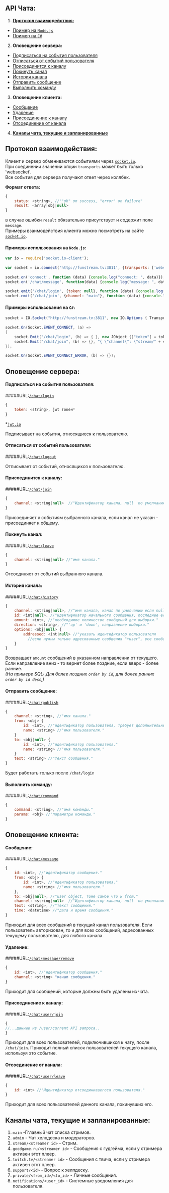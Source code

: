 ﻿API Чата:		
-------------------		
1. [**Протокол взаимодействия:**](#Протокол-взаимодействия)  		
  - [Пример на `Node.js`](#Примеры-использования-на-nodejs)		
  - [Пример на `C#`](#Примеры-использования-на-c)		
2. **Оповещение сервера:** 		
  - [Подписаться на события пользователя](#Подписаться-на-события-пользователя)		
  - [Отписаться от событий пользователя](#Отписаться-от-событий-пользователя)		
  - [Присоединится к каналу](#Присоединится-к-каналу)		
  - [Покинуть канал](#Покинуть-канал)		
  - [История канала](#История-канала)		
  - [Отправить сообщение](#Отправить-сообщение)		
  - [Выполнить команду](#Выполнить-команду)		
3. **Оповещение клиента:**		
  - [Сообщение](#Сообщение) 		
  - [Удаление](#Удаление)		
  - [Присоединение к каналу](#Присоединение-к-каналу)  		
  - [Отсоединение от канала](#Отсоединение-от-канала)		
4. [**Каналы чата, текущие и запланированные**](#Каналы-чата-текущие-и-запланированные)		
  		
## Протокол взаимодействия:		
 		 
Клиент и сервер обмениваются событиями через [`socket.io`](http://socket.io/). 		
При соединении значении опции `transports` может быть только 'websocket'.		
Все события для сервера получают ответ через коллбек.		
		
**Формат ответа:**		
```js		
{		
    status: <string>, //""ok" on success, "error" on failure"		
    result: <array|obj|null>		
}		
```		
в случае ошибки `result` обязательно присутствует и содержит поле `message`.		
Примеры взаимодействия клиента можно посмотреть на сайте [`socket.io`](http://socket.io/). 		
		
#### Примеры использования на `Node.js`:		
		
```js		
var io = require('socket.io-client');		
 		
var socket = io.connect('http://funstream.tv:3811', {transports: ['websocket']});		
 		
socket.on('connect', function (data) {console.log("connect: ", data)});		
socket.on('/chat/message', function(data) {console.log("message: ", data)});		
 		
socket.emit('/chat/login', {token: null}, function (data) {console.log("login: ", data)});		
socket.emit('/chat/join', {channel: "main"}, function (data) {console.log("chat: ", data)});		
```		
		
#### Примеры использования на `C#`:		
```C#		
socket = IO.Socket("http://funstream.tv:3811", new IO.Options { Transports = ImmutableList.Create("websocket") });		
 		
socket.On(Socket.EVENT_CONNECT, (a) =>		
{		
    socket.Emit("/chat/login", (b) => { }, new JObject {["token"] = token });		
    socket.Emit("/chat/join", (b) => {}, "{ \"channel\": \"stream/" + streamerID + "\"}");		
});		
 		
socket.On(Socket.EVENT_CONNECT_ERROR, (b) => {});		
```		
 		
## Оповещение сервера:		
		
#### Подписаться на события пользователя:  		
#####URL:[`/chat/login`](http://funstream.tv/api/chat/login)  		
```js		
{		
    token: <string>, jwt токен*		
}		
```		
*[`jwt.io`](http://jwt.io/)   		
		
Подписывает на события, относящиеся к пользователю.		
 		
#### Отписаться от событий пользователя:  		
#####URL:[`/chat/logout`](http://funstream.tv/api/)  		
		
Отписывает от событий, относящихся к пользователю.  		
		
#### Присоединится к каналу:  		
#####URL:[`/chat/join`](http://funstream.tv/api/chat/join)  		
```js		
{		
    channel: <string|null>  //"Идентификатор канала, null  по умолчанию."		
}		
```		
		
Присоединяет к событиям выбранного канала, если канал не указан - присоединяет к общему.		
		
#### Покинуть канал:    		
#####URL:[`/chat/leave`](http://funstream.tv/api/chat/leave)  		
```js		
{		
    channel: <string|null> //"имя канала."		
}		
```		
Отсоединяет от событий выбранного канала.		
		
#### История канала:   		
#####URL:[`/chat/history`](http://funstream.tv/api/chat/history)  		
```js		
{		
    channel: <string|null>, //"имя канала, канал по умолчанию если null"		
    id: <int|null>, //"идентификатор начального сообщения, последнее если null"		
    amount: <int>, //"необходимое количество сообщений для выборки."		
    direction: <string>, //"'up' и 'down', направление выборки."		
    options: <obj|null> {		
        addressed: <int|null> //"указать идентификатор пользователя 		
          //если нужны только адресованные сообщения "+user", все сообщения если null."		
    }		
}		
```		
Возвращает `amount` сообщений в указанном направлении от текущего. Если направление вниз - то вернет более поздние, если вверх - более ранние.  		
*(На примере SQL: Для более поздних `order by id`, для более ранних `order by id desc`,)*  		
		
#### Отправить сообщение:		
#####URL:[`/chat/publish`](http://funstream.tv/api/chat/publish)  		
```js		
{		
    channel: <string>, //"имя канала."		
    from: <obj> {		
        id: <int>, //"идентификатор пользователя, требует дополнительных привилегий."		
        name: <string> //"имя пользователя."		
    }		
    to: <obj|null> {		
        id: <int>, //"идентификатор пользователя."		
        name: <string> //"имя пользователя."		
    }		
    text: <string> //"текст сообщения."  		
}		
```		
Будет работать только после `/chat/login`  		
		
#### Выполнить команду:  		
#####URL:[`/chat/command`](http://funstream.tv/api/chat/command)  		
```js		
{		
    command: <string>, //"имя команды."		
    params: <obj> //"параметры команды."		
}		
```		
 		
## Оповещение клиента:		
		
#### Сообщение:  		
#####URL:[`/chat/message`](http://funstream.tv/api/chat/message)  		
```js		
{		
    id: <int>, //"идентификатор сообщения."		
    from: <obj> {		
        id: <int>, //"идентификатор пользователя."		
        name: <string> //"имя пользователя."		
    },		
    to: <obj|null>, //"user object, тоже самое что и from."		
    channel: <string|null>  //"Идентификатор канала, null  по умолчанию."		
    text: <string>, //"текст сообщения."		
    time: <datetime> //"дата и время сообщения."		
}		
```		
Приходит для всех сообщений в текущий канал пользователя. Если пользователь авторизован, то и для всех сообщений, адресованных текущему пользователю, для любого канала.		
		
#### Удаление:  		
#####URL:[`/chat/message/remove`](http://funstream.tv/api/chat/message/remove)  		
```js		
{ 		
    id: <int>, //"идентификатор сообщения."		
    channel: <string> "канал сообщения."		
}		
```		
Приходит для сообщений, которые должны быть удалены из чата.		
		
#### Присоединение к каналу:  		
#####URL:[`/chat/user/join`](http://funstream.tv/api/chat/user/join)  		
```js		
{		
//...данные из /user/current API запроса..		
}		
```		
Приходит для всех пользователей, подключившихся к чату, после` /chat/join`. Приходит полный список пользователей текущего канала, используя это событие.		
		
#### Отсоединение от канала:  		
#####URL:[`/chat/user/leave`](http://funstream.tv/api/chat/user/leave)  		
```js		
{		
    id: <int> //"Идентификатор отсоединившегося пользователя."		
}		
```		
Приходит для всех пользователей данного канала, покинувших его.		
		
		
## Каналы чата, текущие и запланированные:		
  1. `main` -Гглавный чат списка стримов.		
  2. `admin` - Чат хелпдеска и модераторов.		
  3. `stream/<streamer id>` - Стрим.		
  4. `goodgame.ru/<streamer id>` - Сообщения с гудгейма, если у стримера активен этот плеер.		
  5. `twitch.tv/<streamer id>` - Сообщения с твича, если у стримера активен этот плеер.		
  6. `support/<id>` - Вопрос к хелпдеску.		
  7. `private/<from_id>/<to_id>` - Личные сообщения.		
  8. `notifications/<user_id>` - Системные уведомления для пользователя.
